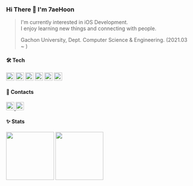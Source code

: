 ### Hi There 👋 I'm 7aeHoon  
> I'm currently interested in iOS Development.    
> I enjoy learning new things and connecting with people.    
>
> Gachon University, Dept. Computer Science & Engineering. (2021.03 ~ )  
 
#### 🛠️ Tech
<img src="https://img.shields.io/badge/Swift-F05138?style=for-the-badge&logo=swift&logoColor=white" height="22"/> <img src="https://img.shields.io/badge/UIKit-2396F3?style=for-the-badge&logo=UIkit&logoColor=white" height="22"/> <img src="https://img.shields.io/badge/ReactiveX-B7178C?style=for-the-badge&logo=ReactiveX&logoColor=white" height="22"/> <img src="https://img.shields.io/badge/Xcode-147EFB?style=for-the-badge&logo=Xcode&logoColor=white" height="22"/> <img src="https://img.shields.io/badge/C++-00599C?style=for-the-badge&logo=cplusplus&logoColor=white" height="22"/> <img src="https://img.shields.io/badge/MySql-4479A1?style=for-the-badge&logo=mysql&logoColor=white" height="22"/> 

#### 💌 Contacts
<a href="mailto:stitch8971@gachon.ac.kr">
  <img src="https://img.shields.io/badge/Gmail-EA4335?style=for-the-badge&logo=gmail&logoColor=white" alt="Gmail Badge" height="22">
</a> <a href="mailto:kttyj000@naver.com">
  <img src="https://img.shields.io/badge/Naver-03C75A?style=for-the-badge&logo=naver&logoColor=white" alt="Naver Badge" height="22">
</a>

#### ✨ Stats
<img src="https://github-readme-stats.vercel.app/api?username=JaeHoon97&show_icons=true&theme=solarized-light" height="130" /> <img src="http://mazassumnida.wtf/api/v2/generate_badge?boj=stitch8971" height="130"/>
